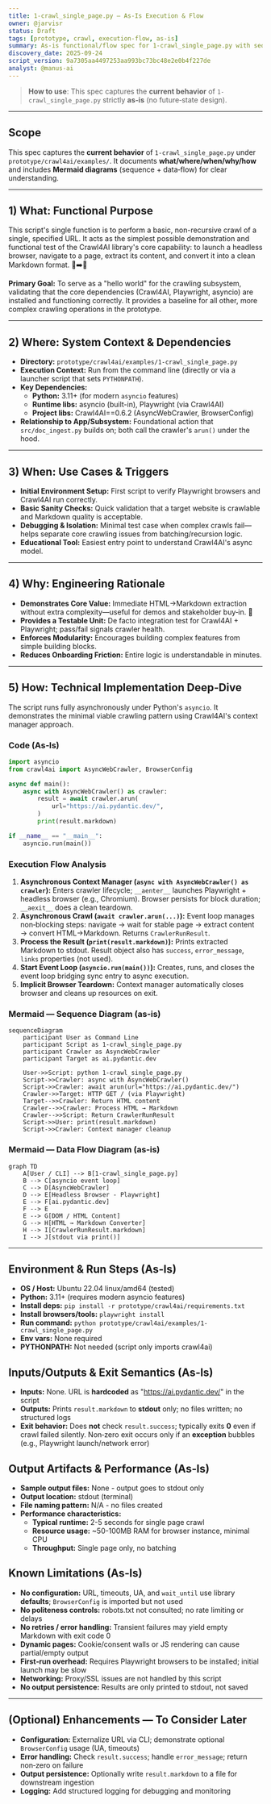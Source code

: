 ```yaml
---
title: 1-crawl_single_page.py — As‑Is Execution & Flow
owner: @jarvisr
status: Draft
tags: [prototype, crawl, execution-flow, as-is]
summary: As‑is functional/flow spec for 1-crawl_single_page.py with sequence & data‑flow diagrams.
discovery_date: 2025-09-24
script_version: 9a7305aa4497253aa993bc73bc48e2e0b4f227de
analyst: @manus-ai
---
```


> **How to use**: This spec captures the **current behavior** of `1-crawl_single_page.py` strictly **as‑is** (no future‑state design).

---

## Scope
This spec captures the **current behavior** of `1-crawl_single_page.py` under `prototype/crawl4ai/examples/`. It documents **what/where/when/why/how** and includes **Mermaid diagrams** (sequence + data‑flow) for clear understanding.

---

## 1) What: Functional Purpose
This script's single function is to perform a basic, non-recursive crawl of a single, specified URL. It acts as the simplest possible demonstration and functional test of the Crawl4AI library's core capability: to launch a headless browser, navigate to a page, extract its content, and convert it into a clean Markdown format. 📄➡️📝

**Primary Goal:** To serve as a "hello world" for the crawling subsystem, validating that the core dependencies (Crawl4AI, Playwright, asyncio) are installed and functioning correctly. It provides a baseline for all other, more complex crawling operations in the prototype.

---

## 2) Where: System Context & Dependencies
- **Directory:** `prototype/crawl4ai/examples/1-crawl_single_page.py`
- **Execution Context:** Run from the command line (directly or via a launcher script that sets `PYTHONPATH`).  
- **Key Dependencies:**
  - **Python:** 3.11+ (for modern `asyncio` features)
  - **Runtime libs:** asyncio (built-in), Playwright (via Crawl4AI)  
  - **Project libs:** Crawl4AI==0.6.2 (AsyncWebCrawler, BrowserConfig)  
- **Relationship to App/Subsystem:** Foundational action that `src/doc_ingest.py` builds on; both call the crawler's `arun()` under the hood.

---

## 3) When: Use Cases & Triggers
- **Initial Environment Setup:** First script to verify Playwright browsers and Crawl4AI run correctly.
- **Basic Sanity Checks:** Quick validation that a target website is crawlable and Markdown quality is acceptable.
- **Debugging & Isolation:** Minimal test case when complex crawls fail—helps separate core crawling issues from batching/recursion logic.
- **Educational Tool:** Easiest entry point to understand Crawl4AI's async model.

---

## 4) Why: Engineering Rationale
- **Demonstrates Core Value:** Immediate HTML→Markdown extraction without extra complexity—useful for demos and stakeholder buy‑in. 🎯
- **Provides a Testable Unit:** De facto integration test for Crawl4AI + Playwright; pass/fail signals crawler health.
- **Enforces Modularity:** Encourages building complex features from simple building blocks.
- **Reduces Onboarding Friction:** Entire logic is understandable in minutes.

---

## 5) How: Technical Implementation Deep‑Dive
The script runs fully asynchronously under Python's `asyncio`. It demonstrates the minimal viable crawling pattern using Crawl4AI's context manager approach.

### Code (As‑Is)
```python
import asyncio
from crawl4ai import AsyncWebCrawler, BrowserConfig

async def main():
    async with AsyncWebCrawler() as crawler:
        result = await crawler.arun(
            url="https://ai.pydantic.dev/",
        )
        print(result.markdown)

if __name__ == "__main__":
    asyncio.run(main())
```

### Execution Flow Analysis
1. **Asynchronous Context Manager (`async with AsyncWebCrawler() as crawler`):** Enters crawler lifecycle; `__aenter__` launches Playwright + headless browser (e.g., Chromium). Browser persists for block duration; `__aexit__` does a clean teardown.
2. **Asynchronous Crawl (`await crawler.arun(...)`):** Event loop manages non‑blocking steps: navigate → wait for stable page → extract content → convert HTML→Markdown. Returns `CrawlerRunResult`.
3. **Process the Result (`print(result.markdown)`):** Prints extracted Markdown to stdout. Result object also has `success`, `error_message`, `links` properties (not used).
4. **Start Event Loop (`asyncio.run(main())`):** Creates, runs, and closes the event loop bridging sync entry to async execution.
5. **Implicit Browser Teardown:** Context manager automatically closes browser and cleans up resources on exit.

### Mermaid — Sequence Diagram (as‑is)
```mermaid
sequenceDiagram
    participant User as Command Line
    participant Script as 1-crawl_single_page.py
    participant Crawler as AsyncWebCrawler
    participant Target as ai.pydantic.dev

    User->>Script: python 1-crawl_single_page.py
    Script->>Crawler: async with AsyncWebCrawler()
    Script->>Crawler: await arun(url="https://ai.pydantic.dev/")
    Crawler->>Target: HTTP GET / (via Playwright)
    Target-->>Crawler: Return HTML content
    Crawler-->>Crawler: Process HTML → Markdown
    Crawler-->>Script: Return CrawlerRunResult
    Script->>User: print(result.markdown)
    Script->>Crawler: Context manager cleanup
```

### Mermaid — Data Flow Diagram (as‑is)
```mermaid
graph TD
    A[User / CLI] --> B[1-crawl_single_page.py]
    B --> C[asyncio event loop]
    C --> D[AsyncWebCrawler]
    D --> E[Headless Browser - Playwright]
    E --> F[ai.pydantic.dev]
    F --> E
    E --> G[DOM / HTML Content]
    G --> H[HTML → Markdown Converter]
    H --> I[CrawlerRunResult.markdown]
    I --> J[stdout via print()]
```

---

## Environment & Run Steps (As‑Is)
- **OS / Host:** Ubuntu 22.04 linux/amd64 (tested)
- **Python:** 3.11+ (requires modern asyncio features)
- **Install deps:** `pip install -r prototype/crawl4ai/requirements.txt`  
- **Install browsers/tools:** `playwright install`  
- **Run command:** `python prototype/crawl4ai/examples/1-crawl_single_page.py`  
- **Env vars:** None required
- **PYTHONPATH:** Not needed (script only imports crawl4ai)

## Inputs/Outputs & Exit Semantics (As‑Is)
- **Inputs:** None. URL is **hardcoded** as "https://ai.pydantic.dev/" in the script  
- **Outputs:** Prints `result.markdown` to **stdout** only; no files written; no structured logs  
- **Exit behavior:** Does **not** check `result.success`; typically exits **0** even if crawl failed silently. Non‑zero exit occurs only if an **exception** bubbles (e.g., Playwright launch/network error)

## Output Artifacts & Performance (As‑Is)
- **Sample output files:** None - output goes to stdout only
- **Output location:** stdout (terminal)
- **File naming pattern:** N/A - no files created
- **Performance characteristics:** 
  - **Typical runtime:** 2-5 seconds for single page crawl
  - **Resource usage:** ~50-100MB RAM for browser instance, minimal CPU
  - **Throughput:** Single page only, no batching

## Known Limitations (As‑Is)
- **No configuration:** URL, timeouts, UA, and `wait_until` use library **defaults**; `BrowserConfig` is imported but not used
- **No politeness controls:** robots.txt not consulted; no rate limiting or delays
- **No retries / error handling:** Transient failures may yield empty Markdown with exit code 0
- **Dynamic pages:** Cookie/consent walls or JS rendering can cause partial/empty output
- **First‑run overhead:** Requires Playwright browsers to be installed; initial launch may be slow
- **Networking:** Proxy/SSL issues are not handled by this script
- **No output persistence:** Results are only printed to stdout, not saved

---

<!-- Optional: only include if you explicitly want forward‑looking notes -->
## (Optional) Enhancements — To Consider Later
- **Configuration:** Externalize URL via CLI; demonstrate optional `BrowserConfig` usage (UA, timeouts)
- **Error handling:** Check `result.success`; handle `error_message`; return non‑zero on failure
- **Output persistence:** Optionally write `result.markdown` to a file for downstream ingestion
- **Logging:** Add structured logging for debugging and monitoring
